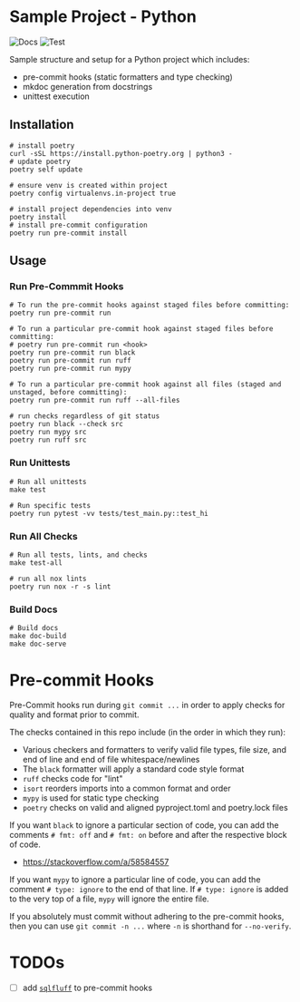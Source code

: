 # Sample Project - Python

![Docs](https://github.com/dlstadther/sample-project-python/actions/workflows/docs.yml/badge.svg)
![Test](https://github.com/dlstadther/sample-project-python/actions/workflows/tests.yml/badge.svg)

Sample structure and setup for a Python project which includes:
* pre-commit hooks (static formatters and type checking)
* mkdoc generation from docstrings
* unittest execution


## Installation
```shell
# install poetry
curl -sSL https://install.python-poetry.org | python3 -
# update poetry
poetry self update

# ensure venv is created within project
poetry config virtualenvs.in-project true

# install project dependencies into venv
poetry install
# install pre-commit configuration
poetry run pre-commit install
```


## Usage

### Run Pre-Commmit Hooks
```shell
# To run the pre-commit hooks against staged files before committing:
poetry run pre-commit run

# To run a particular pre-commit hook against staged files before committing:
# poetry run pre-commit run <hook>
poetry run pre-commit run black
poetry run pre-commit run ruff
poetry run pre-commit run mypy

# To run a particular pre-commit hook against all files (staged and unstaged, before committing):
poetry run pre-commit run ruff --all-files

# run checks regardless of git status
poetry run black --check src
poetry run mypy src
poetry run ruff src
```

### Run Unittests
```shell
# Run all unittests
make test

# Run specific tests
poetry run pytest -vv tests/test_main.py::test_hi
```

### Run All Checks
```shell
# Run all tests, lints, and checks
make test-all

# run all nox lints
poetry run nox -r -s lint
```

### Build Docs

```shell
# Build docs
make doc-build
make doc-serve
```


# Pre-commit Hooks
Pre-Commit hooks run during `git commit ...` in order to apply checks for quality and format prior to commit.

The checks contained in this repo include (in the order in which they run):
* Various checkers and formatters to verify valid file types, file size, and end of line and end of file whitespace/newlines
* The `black` formatter will apply a standard code style format
* `ruff` checks code for "lint"
* `isort` reorders imports into a common format and order
* `mypy` is used for static type checking
* `poetry` checks on valid and aligned pyproject.toml and poetry.lock files

If you want `black` to ignore a particular section of code, you can add the comments `# fmt: off` and `# fmt: on` before and after the respective block of code.
* https://stackoverflow.com/a/58584557

If you want `mypy` to ignore a particular line of code, you can add the comment `# type: ignore` to the end of that line.
If `# type: ignore` is added to the very top of a file, `mypy` will ignore the entire file.

If you absolutely must commit without adhering to the pre-commit hooks, then you can use `git commit -n ...` where `-n` is shorthand for `--no-verify`.


# TODOs
* [ ] add [`sqlfluff`](https://docs.sqlfluff.com/en/stable/production.html#using-pre-commit) to pre-commit hooks
